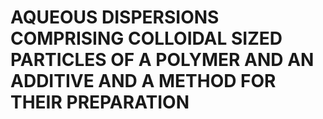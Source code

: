 # AQUEOUS DISPERSIONS COMPRISING COLLOIDAL SIZED PARTICLES OF A POLYMER AND AN ADDITIVE AND A METHOD FOR THEIR PREPARATION